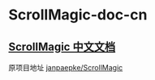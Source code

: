 # ScrollMagic-doc-cn
[ScrollMagic 中文文档](http://5-say.github.io/ScrollMagic-doc-cn/)
---
原项目地址 [janpaepke/ScrollMagic](https://github.com/janpaepke/ScrollMagic)